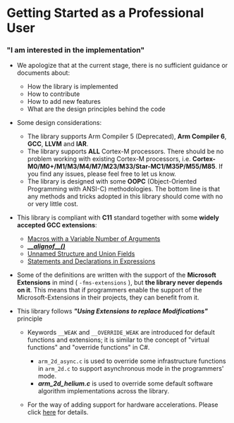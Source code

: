# Getting Started as a Professional User

### "I am interested in the implementation"

- We apologize that at the current stage, there is no sufficient guidance or documents about:

  - How the library is implemented
  - How to contribute
  - How to add new features
  - What are the design principles behind the code

- Some design considerations:

  - The library supports Arm Compiler 5 (Deprecated), **Arm Compiler 6**, **GCC**, **LLVM** and **IAR**.
  - The library supports **ALL** Cortex-M processors. There should be no problem working with existing Cortex-M processors, i.e. **Cortex-M0/M0+/M1/M3/M4/M7/M23/M33/Star-MC1/M35P/M55/M85**. If you find any issues, please feel free to let us know. 
  - The library is designed with some **OOPC** (Object-Oriented Programming with ANSI-C) methodologies. The bottom line is that any methods and tricks adopted in this library should come with no or very little cost. 

- This library is compliant with **C11** standard together with some **widely accepted GCC extensions**:

  - [Macros with a Variable Number of Arguments](https://gcc.gnu.org/onlinedocs/gcc/Variadic-Macros.html#Variadic-Macros) 
  - [ ***\_\_alignof\_\_()*** ](https://gcc.gnu.org/onlinedocs/gcc/Alignment.html#Alignment) 
  - [Unnamed Structure and Union Fields](https://gcc.gnu.org/onlinedocs/gcc/Unnamed-Fields.html)
  - [Statements and Declarations in Expressions](https://gcc.gnu.org/onlinedocs/gcc/Statement-Exprs.html#Statement-Exprs)

- Some of the definitions are written with the support of the **Microsoft Extensions** in mind \( `-fms-extensions` \), but **the library never depends on it**. This means that if programmers enable the support of the Microsoft-Extensions in their projects, they can benefit from it. 

- This library follows ***"Using Extensions to replace Modifications"*** principle

  - Keywords `__WEAK` and `__OVERRIDE_WEAK` are introduced for default functions and extensions; it is similar to the concept of "virtual functions" and "override functions" in C#. 

    - `arm_2d_async.c` is used to override some infrastructure functions in `arm_2d.c` to support asynchronous mode in the programmers' mode.  
    - ***arm_2d_helium.c*** is used to override some default software algorithm implementations across the library. 

  - For the way of adding support for hardware accelerations. Please click [here](./how_to_accelerate_arm_2d.md) for details. 

